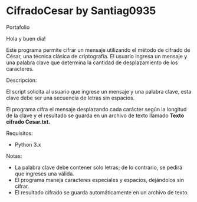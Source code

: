 # CifradoCesar by Santiag0935
Portafolio

Hola y buen dia!

Este programa permite cifrar un mensaje utilizando el método de cifrado de César, una técnica clásica de criptografía. El usuario ingresa un mensaje y una palabra clave que determina la cantidad de desplazamiento de los caracteres.

Descripción:

El script solicita al usuario que ingrese un mensaje y una palabra clave, esta clave debe ser una secuencia de letras sin espacios. 

El programa cifra el mensaje desplazando cada carácter según la longitud de la clave y el resultado se guarda en un archivo de texto llamado **Texto cifrado Cesar.txt.**

Requisitos:
- Python 3.x

Notas:
- La palabra clave debe contener solo letras; de lo contrario, se pedirá que ingreses una válida.
- El programa maneja caracteres especiales y espacios, dejándolos sin cifrar.
- El resultado cifrado se guarda automáticamente en un archivo de texto.
